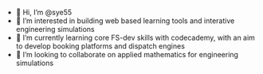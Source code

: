 - 👋 Hi, I’m @sye55
- 👀 I’m interested in building web based learning tools and interative engineering simulations
- 🌱 I’m currently learning core FS-dev skills with codecademy, with an aim to develop booking platforms and dispatch engines 
- 💞️ I’m looking to collaborate on applied mathematics for engineering simulations

<!---
sye55/sye55 is a ✨ special ✨ repository because its `README.md` (this file) appears on your GitHub profile.
You can click the Preview link to take a look at your changes.
--->
